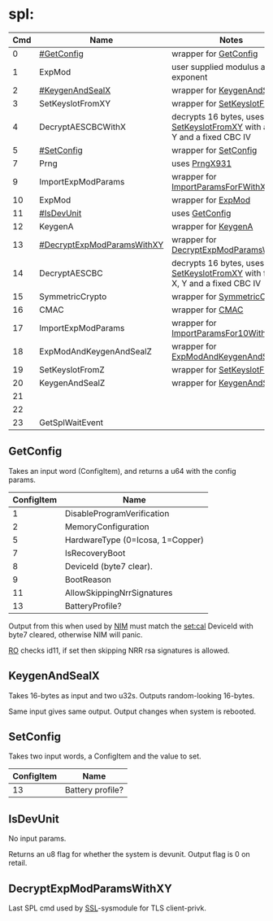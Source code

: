 # spl:

| Cmd | Name                                                                 | Notes                                                                                                                               |
| --- | -------------------------------------------------------------------- | ----------------------------------------------------------------------------------------------------------------------------------- |
| 0   | [\#GetConfig](#GetConfig "wikilink")                                 | wrapper for [GetConfig](SMC#GetConfig.md##GetConfig "wikilink")                                                                     |
| 1   | ExpMod                                                               | user supplied modulus and exponent                                                                                                  |
| 2   | [\#KeygenAndSealX](#KeygenAndSealX "wikilink")                       | wrapper for [KeygenAndSealX](SMC#KeygenAndSealX.md##KeygenAndSealX "wikilink")                                                      |
| 3   | SetKeyslotFromXY                                                     | wrapper for [SetKeyslotFromXY](SMC#SetKeyslotFromXY.md##SetKeyslotFromXY "wikilink")                                                |
| 4   | DecryptAESCBCWithX                                                   | decrypts 16 bytes, uses [SetKeyslotFromXY](SMC#SetKeyslotFromXY.md##SetKeyslotFromXY "wikilink") with a fixed Y and a fixed CBC IV  |
| 5   | [\#SetConfig](#SetConfig "wikilink")                                 | wrapper for [SetConfig](SMC#SetConfig.md##SetConfig "wikilink")                                                                     |
| 7   | Prng                                                                 | uses [PrngX931](SMC#PrngX931.md##PrngX931 "wikilink")                                                                               |
| 9   | ImportExpModParams                                                   | wrapper for [ImportParamsForFWithXY](SMC#ImportParamsForFWithXY.md##ImportParamsForFWithXY "wikilink")                              |
| 10  | ExpMod                                                               | wrapper for [ExpMod](SMC#ExpMod.md##ExpMod "wikilink")                                                                              |
| 11  | [\#IsDevUnit](#IsDevUnit "wikilink")                                 | uses [GetConfig](SMC#GetConfig.md##GetConfig "wikilink")                                                                            |
| 12  | KeygenA                                                              | wrapper for [KeygenA](SMC#KeygenA.md##KeygenA "wikilink")                                                                           |
| 13  | [\#DecryptExpModParamsWithXY](#DecryptExpModParamsWithXY "wikilink") | wrapper for [DecryptExpModParamsWithXY](SMC#DecryptExpModParamsWithXY.md##DecryptExpModParamsWithXY "wikilink")                     |
| 14  | DecryptAESCBC                                                        | decrypts 16 bytes, uses [SetKeyslotFromXY](SMC#SetKeyslotFromXY.md##SetKeyslotFromXY "wikilink") with fixed X, Y and a fixed CBC IV |
| 15  | SymmetricCrypto                                                      | wrapper for [SymmetricCrypto](SMC#SymmetricCrypto.md##SymmetricCrypto "wikilink")                                                   |
| 16  | CMAC                                                                 | wrapper for [CMAC](SMC#CMAC.md##CMAC "wikilink")                                                                                    |
| 17  | ImportExpModParams                                                   | wrapper for [ImportParamsFor10WithXY](SMC#ImportParamsFor10WithXY.md##ImportParamsFor10WithXY "wikilink")                           |
| 18  | ExpModAndKeygenAndSealZ                                              | wrapper for [ExpModAndKeygenAndSealZ](SMC#ExpModAndKeygenAndSealZ.md##ExpModAndKeygenAndSealZ "wikilink")                           |
| 19  | SetKeyslotFromZ                                                      | wrapper for [SetKeyslotFromZ](SMC#SetKeyslotFromZ.md##SetKeyslotFromZ "wikilink")                                                   |
| 20  | KeygenAndSealZ                                                       | wrapper for [KeygenAndSealZ](SMC#KeygenAndSealZ.md##KeygenAndSealZ "wikilink")                                                      |
| 21  |                                                                      |                                                                                                                                     |
| 22  |                                                                      |                                                                                                                                     |
| 23  | GetSplWaitEvent                                                      |                                                                                                                                     |

## GetConfig

Takes an input word (ConfigItem), and returns a u64 with the config
params.

| ConfigItem | Name                             |
| ---------- | -------------------------------- |
| 1          | DisableProgramVerification       |
| 2          | MemoryConfiguration              |
| 5          | HardwareType (0=Icosa, 1=Copper) |
| 7          | IsRecoveryBoot                   |
| 8          | DeviceId (byte7 clear).          |
| 9          | BootReason                       |
| 11         | AllowSkippingNrrSignatures       |
| 13         | BatteryProfile?                  |

Output from this when used by [NIM](NIM%20services.md "wikilink") must
match the [set:cal](Settings%20services.md "wikilink") DeviceId with
byte7 cleared, otherwise NIM will panic.

[RO](Loader%20services.md "wikilink") checks id11, if set then skipping
NRR rsa signatures is allowed.

## KeygenAndSealX

Takes 16-bytes as input and two u32s. Outputs random-looking 16-bytes.

Same input gives same output. Output changes when system is rebooted.

## SetConfig

Takes two input words, a ConfigItem and the value to set.

| ConfigItem | Name             |
| ---------- | ---------------- |
| 13         | Battery profile? |

## IsDevUnit

No input params.

Returns an u8 flag for whether the system is devunit. Output flag is 0
on retail.

## DecryptExpModParamsWithXY

Last SPL cmd used by [SSL](SSL%20services.md "wikilink")-sysmodule for
TLS client-privk.
